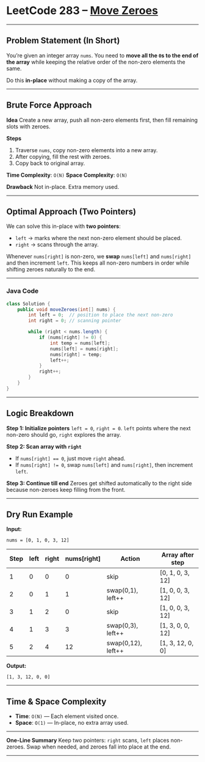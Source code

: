 
# LeetCode 283 – [Move Zeroes](https://leetcode.com/problems/move-zeroes/)

---

## Problem Statement (In Short)

You’re given an integer array `nums`.
You need to **move all the `0`s to the end of the array** while keeping the relative order of the non-zero elements the same.

Do this **in-place** without making a copy of the array.

---

## Brute Force Approach

**Idea**
Create a new array, push all non-zero elements first, then fill remaining slots with zeroes.

**Steps**

1. Traverse `nums`, copy non-zero elements into a new array.
2. After copying, fill the rest with zeroes.
3. Copy back to original array.

**Time Complexity**: `O(N)`
**Space Complexity**: `O(N)`

**Drawback**
Not in-place. Extra memory used.

---

## Optimal Approach (Two Pointers)

We can solve this in-place with **two pointers**:

* `left` → marks where the next non-zero element should be placed.
* `right` → scans through the array.

Whenever `nums[right]` is non-zero, we **swap** `nums[left]` and `nums[right]` and then increment `left`.
This keeps all non-zero numbers in order while shifting zeroes naturally to the end.

---

### Java Code

```java
class Solution {
    public void moveZeroes(int[] nums) {
        int left = 0;  // position to place the next non-zero
        int right = 0; // scanning pointer

        while (right < nums.length) {
            if (nums[right] != 0) {
                int temp = nums[left];
                nums[left] = nums[right];
                nums[right] = temp;
                left++;
            }
            right++;
        }
    }
}
```

---

## Logic Breakdown

**Step 1: Initialize pointers**
`left = 0`, `right = 0`.
`left` points where the next non-zero should go, `right` explores the array.

**Step 2: Scan array with `right`**

* If `nums[right] == 0`, just move `right` ahead.
* If `nums[right] != 0`, swap `nums[left]` and `nums[right]`, then increment `left`.

**Step 3: Continue till end**
Zeroes get shifted automatically to the right side because non-zeroes keep filling from the front.

---

## Dry Run Example

**Input:**

```
nums = [0, 1, 0, 3, 12]
```

| Step | left | right | nums\[right] | Action             | Array after step  |
| ---- | ---- | ----- | ------------ | ------------------ | ----------------- |
| 1    | 0    | 0     | 0            | skip               | \[0, 1, 0, 3, 12] |
| 2    | 0    | 1     | 1            | swap(0,1), left++  | \[1, 0, 0, 3, 12] |
| 3    | 1    | 2     | 0            | skip               | \[1, 0, 0, 3, 12] |
| 4    | 1    | 3     | 3            | swap(0,3), left++  | \[1, 3, 0, 0, 12] |
| 5    | 2    | 4     | 12           | swap(0,12), left++ | \[1, 3, 12, 0, 0] |

**Output:**

```
[1, 3, 12, 0, 0]
```

---

## Time & Space Complexity

* **Time**: `O(N)` — Each element visited once.
* **Space**: `O(1)` — In-place, no extra array used.

---

**One-Line Summary**
Keep two pointers: `right` scans, `left` places non-zeroes. Swap when needed, and zeroes fall into place at the end.

---
